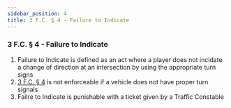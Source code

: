 ```yaml
---
sidebar_position: 4
title: 3 F.C. § 4 - Failure to Indicate
---
```


<h3 id="FC3.4">3 F.C. § 4 - Failure to Indicate</h3>
<ol>
	<li>Failure to Indicate is defined as an act where a player does not incidate a change of direction at an intersection by using the appropriate turn signs</li>
	<li><a href="https://legislation.scpfofficial.com/foundation_code/vehicle_code/traffic_articles/article_four">3 F.C. § 4</a> is not enforceable if a vehicle does not have proper turn signals</li>
	<li>Failre to Indicate is punishable with a ticket given by a Traffic Constable</li>
</ol>